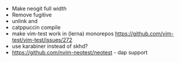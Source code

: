 - Make neogit full width
- Remove fugitive
- unlink <Cr> and <C-m>
- catppuccin compile
- make vim-test work in (lerna) monorepos https://github.com/vim-test/vim-test/issues/272
- use karabiner instead of skhd?
- https://github.com/nvim-neotest/neotest - dap support
